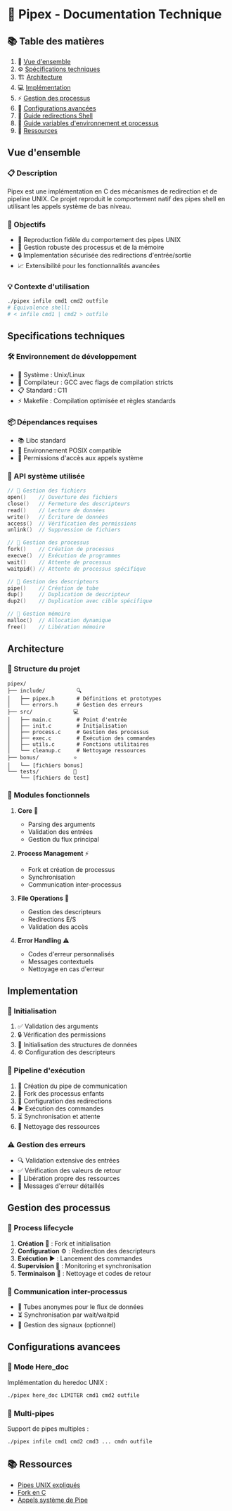 # 🚀 Pipex - Documentation Technique

## 📚 Table des matières
1. 🎯 [Vue d'ensemble](#vue-densemble)
2. ⚙️ [Spécifications techniques](#specifications-techniques)
3. 🏗️ [Architecture](#architecture)
4. 💻 [Implémentation](#implementation)
5. ⚡ [Gestion des processus](#gestion-des-processus)
6. 🔧 [Configurations avancées](#configurations-avancees)
7. 📎 [Guide redirections Shell](https://github.com/Xxzer042xX/42-Common-Core/blob/main/pipex/docs/shell-redirections-readme.md)
8. 📎 [Guide variables d'environnement et processus](https://github.com/Xxzer042xX/42-Common-Core/blob/main/pipex/docs/shell-var-env.md)
9. 📎 [Ressources](#ressources)

## Vue d'ensemble

### 📋 Description
Pipex est une implémentation en C des mécanismes de redirection et de pipeline UNIX. Ce projet reproduit le comportement natif des pipes shell en utilisant les appels système de bas niveau.

### 🎯 Objectifs
- 🔄 Reproduction fidèle du comportement des pipes UNIX
- 💪 Gestion robuste des processus et de la mémoire
- 🔒 Implementation sécurisée des redirections d'entrée/sortie
- 📈 Extensibilité pour les fonctionnalités avancées

### 💡 Contexte d'utilisation
```bash
./pipex infile cmd1 cmd2 outfile
# Équivalence shell:
# < infile cmd1 | cmd2 > outfile
```

## Specifications techniques

### 🛠️ Environnement de développement
- 🐧 Système : Unix/Linux
- 🔨 Compilateur : GCC avec flags de compilation stricts
- 📋 Standard : C11
- ⚡ Makefile : Compilation optimisée et règles standards

### 📦 Dépendances requises
- 📚 Libc standard
- 🔄 Environnement POSIX compatible
- 🔑 Permissions d'accès aux appels système

### 🔧 API système utilisée
```c
// 📂 Gestion des fichiers
open()    // Ouverture des fichiers
close()   // Fermeture des descripteurs
read()    // Lecture de données
write()   // Écriture de données
access()  // Vérification des permissions
unlink()  // Suppression de fichiers

// 🔄 Gestion des processus
fork()    // Création de processus
execve()  // Exécution de programmes
wait()    // Attente de processus
waitpid() // Attente de processus spécifique

// 🔌 Gestion des descripteurs
pipe()    // Création de tube
dup()     // Duplication de descripteur
dup2()    // Duplication avec cible spécifique

// 💾 Gestion mémoire
malloc()  // Allocation dynamique
free()    // Libération mémoire
```

## Architecture

### 📁 Structure du projet
```
pipex/
├── include/          🔍
│   ├── pipex.h       # Définitions et prototypes
│   └── errors.h      # Gestion des erreurs
├── src/             💻
│   ├── main.c        # Point d'entrée
│   ├── init.c        # Initialisation
│   ├── process.c     # Gestion des processus
│   ├── exec.c        # Exécution des commandes
│   ├── utils.c       # Fonctions utilitaires
│   └── cleanup.c     # Nettoyage ressources
├── bonus/           ⭐
│   └── [fichiers bonus]
└── tests/           🧪
    └── [fichiers de test]
```

### 🔨 Modules fonctionnels
1. **Core** 🎯
   - Parsing des arguments
   - Validation des entrées
   - Gestion du flux principal

2. **Process Management** ⚡
   - Fork et création de processus
   - Synchronisation
   - Communication inter-processus

3. **File Operations** 📂
   - Gestion des descripteurs
   - Redirections E/S
   - Validation des accès

4. **Error Handling** ⚠️
   - Codes d'erreur personnalisés
   - Messages contextuels
   - Nettoyage en cas d'erreur

## Implementation

### 🚦 Initialisation
1. ✅ Validation des arguments
2. 🔒 Vérification des permissions
3. 🔧 Initialisation des structures de données
4. ⚙️ Configuration des descripteurs

### 🔄 Pipeline d'exécution
1. 🌟 Création du pipe de communication
2. 🔄 Fork des processus enfants
3. 🔌 Configuration des redirections
4. ▶️ Exécution des commandes
5. ⏳ Synchronisation et attente
6. 🧹 Nettoyage des ressources

### ⚠️ Gestion des erreurs
- 🔍 Validation extensive des entrées
- ✅ Vérification des valeurs de retour
- 🧹 Libération propre des ressources
- 📝 Messages d'erreur détaillés

## Gestion des processus

### 🔄 Process lifecycle
1. **Création** 🔨 : Fork et initialisation
2. **Configuration** ⚙️ : Redirection des descripteurs
3. **Exécution** ▶️ : Lancement des commandes
4. **Supervision** 👀 : Monitoring et synchronisation
5. **Terminaison** 🏁 : Nettoyage et codes de retour

### 🔄 Communication inter-processus
- 📡 Tubes anonymes pour le flux de données
- ⏳ Synchronisation par wait/waitpid
- 🔔 Gestion des signaux (optionnel)

## Configurations avancees

### 📝 Mode Here_doc
Implémentation du heredoc UNIX :
```bash
./pipex here_doc LIMITER cmd1 cmd2 outfile
```

### 🔗 Multi-pipes
Support de pipes multiples :
```bash
./pipex infile cmd1 cmd2 cmd3 ... cmdn outfile
```

## 📚 Ressources
- [Pipes UNIX expliqués](https://www.rozmichelle.com/pipes-forks-dups/)
- [Fork en C](https://www.geeksforgeeks.org/fork-system-call/)
- [Appels système de Pipe](https://www.geeksforgeeks.org/pipe-system-call/)

